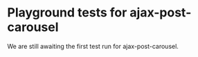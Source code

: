 # Playground tests for ajax-post-carousel
We are still awaiting the first test run for ajax-post-carousel.
